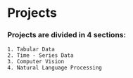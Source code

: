 # Projects

### Projects are divided in 4 sections:
    1. Tabular Data
    2. Time - Series Data
    3. Computer Vision
    4. Natural Language Processing
    
    


